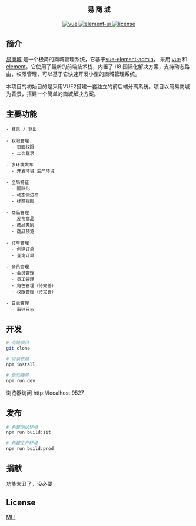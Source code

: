 <p align="center" style="font-weight:bold;font-size:18px;">
  易 商 城
</p>

<p align="center">
  <a href="https://github.com/vuejs/vue">
    <img src="https://img.shields.io/badge/vue-2.5.17-brightgreen.svg" alt="vue">
  </a>
  <a href="https://github.com/ElemeFE/element">
    <img src="https://img.shields.io/badge/element--ui-2.4.6-brightgreen.svg" alt="element-ui">
  </a>
  <a href="https://github.com/favccxx/MarketPlace/blob/master/LICENSE">
    <img src="https://img.shields.io/github/license/mashape/apistatus.svg" alt="license">
  </a>
</p>


## 简介

[易商城](https://github.com/favccxx/SmartMarketplace) 是一个极简的商城管理系统，它基于[vue-element-admin](https://github.com/PanJiaChen/vue-element-admin)， 采用 [vue](https://github.com/vuejs/vue) 和 [element](https://github.com/ElemeFE/element)。它使用了最新的前端技术栈，内置了 i18 国际化解决方案，支持动态路由，权限管理，可以基于它快速开发小型的商城管理系统。


本项目的初始目的是采用VUE2搭建一套独立的前后端分离系统。项目以简易商城为背景，搭建一个简单的商城解决方案。

## 主要功能

```
- 登录 / 登出

- 权限管理
  - 页面权限
  - 二次登录

- 多环境发布
  - 开发环境 生产环境

- 全局特征
  - 国际化
  - 动态侧边栏
  - 标签视图

- 商品管理
  - 发布商品
  - 商品类别
  - 商品预览

- 订单管理
  - 创建订单
  - 查询订单

- 会员管理
  - 会员管理
  - 员工管理
  - 角色管理（待完善）
  - 权限管理（待完善）

- 日志管理
  - 审计日志
```

## 开发
  
  ```bash
  # 克隆项目
  git clone

  # 安装依赖
  npm install

  # 启动服务
  npm run dev
  ```

  浏览器访问 http://localhost:9527

## 发布

  ```bash
  # 构建测试环境
  npm run build:sit

  # 构建生产环境
  npm run build:prod
  ```

## 捐献

  功能太丑了，没必要

## License

[MIT](https://github.com/favccxx/SmartMarketplace/blob/master/MarketplaceWeb/LICENSE)
